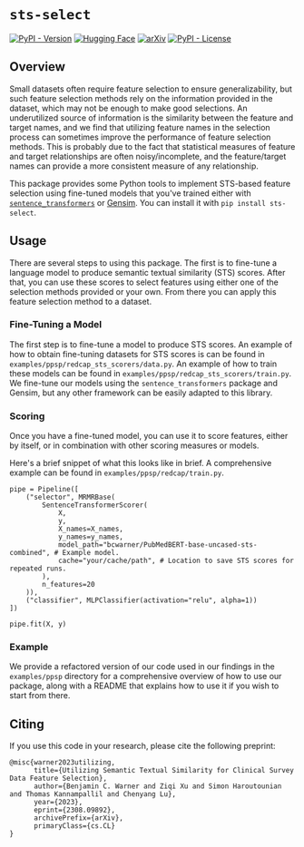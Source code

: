 # `sts-select`
[![PyPI - Version](https://img.shields.io/pypi/v/sts-select)](https://pypi.org/project/sts-select/)
[![Hugging Face](https://img.shields.io/badge/🤗-Models-yellow)](https://huggingface.co/papers/2308.09892)
[![arXiv](https://img.shields.io/badge/arXiv-2308.09892-b31b1b.svg)](https://arxiv.org/abs/2308.09892)
[![PyPI - License](https://img.shields.io/pypi/l/sts-select)](https://pypi.org/project/sts-select/)
## Overview
Small datasets often require feature selection to ensure generalizability, but such feature selection methods rely on the information provided in the dataset, which may not be enough to make good selections. An underutilized source of information is the similarity between the feature and target names, and we find that utilizing feature names in the selection process can sometimes improve the performance of feature selection methods. This is probably due to the fact that statistical measures of feature and target relationships are often noisy/incomplete, and the feature/target names can provide a more consistent measure of any relationship.

This package provides some Python tools to implement STS-based feature selection using fine-tuned models that you've trained either with [`sentence_transformers`](https://www.sbert.net/) or [Gensim](https://radimrehurek.com/gensim/). You can install it with `pip install sts-select`.

## Usage
There are several steps to using this package. The first is to fine-tune a language model to produce semantic textual similarity (STS) scores. After that, you can use these scores to select features using either one of the selection methods provided or your own. From there you can apply this feature selection method to a dataset.

### Fine-Tuning a Model
The first step is to fine-tune a model to produce STS scores. An example of how to obtain fine-tuning datasets for STS scores is can be found in `examples/ppsp/redcap_sts_scorers/data.py`. An example of how to train these models can be found in `examples/ppsp/redcap_sts_scorers/train.py`. We fine-tune our models using the `sentence_transformers` package and Gensim, but any other framework can be easily adapted to this library.

### Scoring

Once you have a fine-tuned model, you can use it to score features, either by itself, or in combination with other scoring measures or models.

Here's a brief snippet of what this looks like in brief. A comprehensive example can be found in `examples/ppsp/redcap/train.py`.

```
pipe = Pipeline([
    ("selector", MRMRBase(
        SentenceTransformerScorer(
            X,
            y,
            X_names=X_names,
            y_names=y_names,
            model_path="bcwarner/PubMedBERT-base-uncased-sts-combined", # Example model. 
            cache="your/cache/path", # Location to save STS scores for repeated runs.
        ), 
        n_features=20
    )),
    ("classifier", MLPClassifier(activation="relu", alpha=1))
])

pipe.fit(X, y)
```

### Example

We provide a refactored version of our code used in our findings in the `examples/ppsp` directory for a comprehensive overview of how to use our package, along with a README that explains how to use it if you wish to start from there.

## Citing

If you use this code in your research, please cite the following preprint:

```
@misc{warner2023utilizing,
      title={Utilizing Semantic Textual Similarity for Clinical Survey Data Feature Selection}, 
      author={Benjamin C. Warner and Ziqi Xu and Simon Haroutounian and Thomas Kannampallil and Chenyang Lu},
      year={2023},
      eprint={2308.09892},
      archivePrefix={arXiv},
      primaryClass={cs.CL}
}
```
